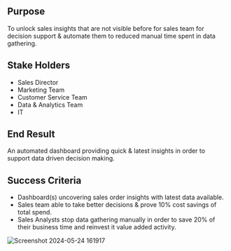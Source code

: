 ## Purpose
To unlock sales insights that are not visible before for sales team for decision support & automate them to reduced manual time spent in data gathering.

## Stake Holders
- Sales Director
- Marketing Team
- Customer Service Team
- Data & Analytics Team
- IT

## End Result
An automated dashboard providing quick & latest insights in order to support data driven decision making.

## Success Criteria
- Dashboard(s) uncovering sales order insights with latest data available.
- Sales team able to take better decisions & prove 10% cost savings of total spend.
- Sales Analysts stop data gathering manually in order to save 20% of their business time and reinvest it value added activity.

![Screenshot 2024-05-24 161917](https://github.com/sharmiladulmi/Sales-Dataset-using-Power-BI/assets/75578997/1f2063a0-fdc6-4720-b608-f436ff4b73cb)
